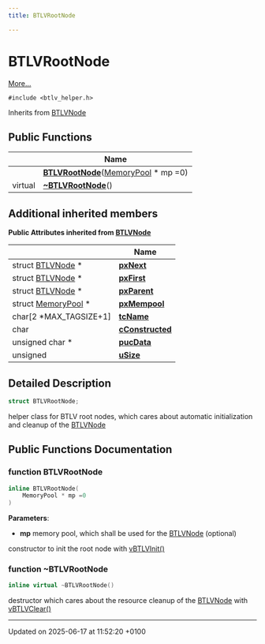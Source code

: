 ```yaml
---
title: BTLVRootNode

---
```


# BTLVRootNode



 [More...](#detailed-description)


`#include <btlv_helper.h>`

Inherits from [BTLVNode](struct_b_t_l_v_node.md)

## Public Functions

|                | Name           |
| -------------- | -------------- |
| | **[BTLVRootNode](struct_b_t_l_v_root_node.md#function-btlvrootnode)**([MemoryPool](struct_memory_pool.md) * mp =0) |
| virtual | **[~BTLVRootNode](struct_b_t_l_v_root_node.md#function-~btlvrootnode)**() |

## Additional inherited members

**Public Attributes inherited from [BTLVNode](struct_b_t_l_v_node.md)**

|                | Name           |
| -------------- | -------------- |
| struct [BTLVNode](struct_b_t_l_v_node.md) * | **[pxNext](struct_b_t_l_v_node.md#variable-pxnext)**  |
| struct [BTLVNode](struct_b_t_l_v_node.md) * | **[pxFirst](struct_b_t_l_v_node.md#variable-pxfirst)**  |
| struct [BTLVNode](struct_b_t_l_v_node.md) * | **[pxParent](struct_b_t_l_v_node.md#variable-pxparent)**  |
| struct [MemoryPool](struct_memory_pool.md) * | **[pxMempool](struct_b_t_l_v_node.md#variable-pxmempool)**  |
| char[2 *MAX_TAGSIZE+1] | **[tcName](struct_b_t_l_v_node.md#variable-tcname)**  |
| char | **[cConstructed](struct_b_t_l_v_node.md#variable-cconstructed)**  |
| unsigned char * | **[pucData](struct_b_t_l_v_node.md#variable-pucdata)**  |
| unsigned | **[uSize](struct_b_t_l_v_node.md#variable-usize)**  |


## Detailed Description

```cpp
struct BTLVRootNode;
```


helper class for BTLV root nodes, which cares about automatic initialization and cleanup of the [BTLVNode](struct_b_t_l_v_node.md)

## Public Functions Documentation

### function BTLVRootNode

```cpp
inline BTLVRootNode(
    MemoryPool * mp =0
)
```


**Parameters**: 

  * **mp** memory pool, which shall be used for the [BTLVNode](struct_b_t_l_v_node.md) (optional) 


constructor to init the root node with [vBTLVInit()](btlv_8h.md#function-vbtlvinit)


### function ~BTLVRootNode

```cpp
inline virtual ~BTLVRootNode()
```


destructor which cares about the resource cleanup of the [BTLVNode](struct_b_t_l_v_node.md) with [vBTLVClear()](btlv_8h.md#function-vbtlvclear)


-------------------------------

Updated on 2025-06-17 at 11:52:20 +0100